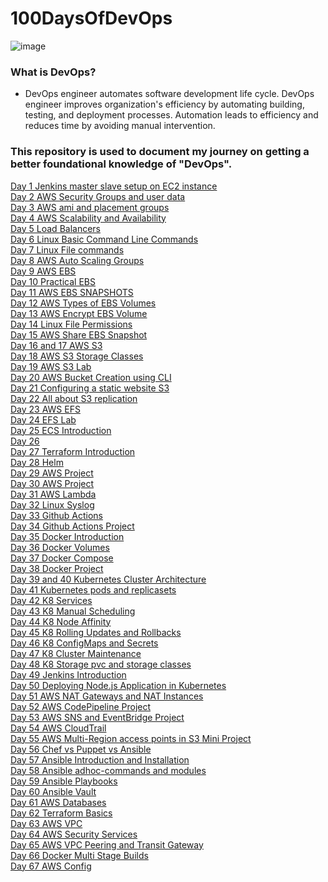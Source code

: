 # 100DaysOfDevOps
![image](https://user-images.githubusercontent.com/85761276/212458048-0a42c0e1-85c3-44f8-8213-6b74ded0ad30.png)

### What is DevOps?
- DevOps engineer automates software development life cycle. DevOps engineer improves organization's efficiency by automating building, testing, and deployment processes. Automation leads to efficiency and reduces time by avoiding manual intervention.




### This repository is used to document my journey on getting a better foundational knowledge of "DevOps".

[Day 1 Jenkins master slave setup on EC2 instance](https://github.com/zainabmirkar/100DaysOfDevOps/blob/main/AWS/Day1.md) <br/>
[Day 2 AWS Security Groups and user data](https://github.com/zainabmirkar/100DaysOfDevOps/blob/main/AWS/Day2.md) <br/>
[Day 3 AWS ami and placement groups](https://github.com/zainabmirkar/100DaysOfDevOps/blob/main/AWS/Day3.md) <br/>
[Day 4 AWS Scalability and Availability](https://github.com/zainabmirkar/100DaysOfDevOps/blob/main/AWS/Day4.md) <br/>
[Day 5 Load Balancers](https://github.com/zainabmirkar/100DaysOfDevOps/blob/main/AWS/Day%205.md) <br/>
[Day 6 Linux Basic Command Line Commands](https://github.com/zainabmirkar/100DaysOfDevOps/blob/main/Linux/Basics.md) <br/>
[Day 7 Linux File commands](https://github.com/zainabmirkar/100DaysOfDevOps/blob/main/Linux/FileCommands.md) <br/>
[Day 8 AWS Auto Scaling Groups](https://github.com/zainabmirkar/100DaysOfDevOps/blob/main/AWS/Day%208.md) <br/>
[Day 9 AWS EBS](https://github.com/zainabmirkar/100DaysOfDevOps/blob/main/AWS/Day%209.md) <br/>
[Day 10 Practical EBS](https://github.com/zainabmirkar/100DaysOfDevOps/blob/main/AWS/Day%2010.md) <br/>
[Day 11 AWS EBS SNAPSHOTS](https://github.com/zainabmirkar/100DaysOfDevOps/blob/main/AWS/Day%2011%20EBS%20Snapshots.md) <br/>
[Day 12 AWS Types of EBS Volumes](https://github.com/zainabmirkar/100DaysOfDevOps/blob/main/AWS/Day%2012%20types%20of%20EBS%20Volumes.pdf) <br/>
[Day 13 AWS Encrypt EBS Volume](https://github.com/zainabmirkar/100DaysOfDevOps/blob/main/AWS/Day%2013%20Encrypt%20EBS%20Volume.md) <br/>
[Day 14 Linux File Permissions](https://github.com/zainabmirkar/100DaysOfDevOps/edit/main/Linux/file_permissions.md) <br/>
[Day 15 AWS Share EBS Snapshot](https://github.com/zainabmirkar/100DaysOfDevOps/blob/main/AWS/Day%2015%20Share%20EBS%20Snapshot.md) <br/>
[Day 16 and 17 AWS S3](https://github.com/zainabmirkar/100DaysOfDevOps/blob/main/AWS/Storage/S3/Day%2016%20and%2017%20S3.md) <br/>
[Day 18 AWS S3 Storage Classes](https://github.com/zainabmirkar/100DaysOfDevOps/blob/main/AWS/Storage/S3/Day%2018%20S3%20Storage%20Classes.md) <br/>
[Day 19 AWS S3 Lab](https://github.com/zainabmirkar/100DaysOfDevOps/blob/main/AWS/Storage/S3/Day%2019%20S3%20Lab.md) <br/>
[Day 20 AWS Bucket Creation using CLI](https://github.com/zainabmirkar/100DaysOfDevOps/blob/main/AWS/Storage/S3/Day%2020%20Bucket%20Creation%20using%20CLI.md) <br/>
[Day 21 Configuring a static website S3](https://github.com/zainabmirkar/100DaysOfDevOps/blob/main/AWS/Storage/S3/Day%2021%20Lab%20Configuring%20a%20static%20website%20S3.md) <br/>
[Day 22 All about S3 replication](https://github.com/zainabmirkar/100DaysOfDevOps/blob/main/AWS/Storage/S3/Day%2022%20Replication.md) <br/>
[Day 23 AWS EFS](https://github.com/zainabmirkar/100DaysOfDevOps/blob/main/AWS/Storage/EFS/Day%2023%20EFS%20Introduction.md) <br/>
[Day 24 EFS Lab](https://github.com/zainabmirkar/100DaysOfDevOps/blob/main/AWS/Storage/EFS/Day%2024%20EFS%20Lab.md) <br/>
[Day 25 ECS Introduction](https://github.com/zainabmirkar/100DaysOfDevOps/blob/main/AWS/DockerContainers/ECS/ECS%20Introduction.md) <br/>
[Day 26](https://github.com/zainabmirkar/100DaysOfDevOps/blob/main/AWS/DockerContainers/ECS/Day%2026%20AWS%20ECS%20%2B%20Dynamic%20Port%20Mapping.md)<br/>
[Day 27 Terraform Introduction](https://github.com/zainabmirkar/100DaysOfDevOps/blob/main/Terraform/Day%2027%20Terraform%20Introduction.md)<br/>
[Day 28 Helm](https://github.com/zainabmirkar/100DaysOfDevOps/blob/main/Kubernetes/Helm/Day%2028%20Helm%20and%20Helm%20Charts.md)<br/>
[Day 29 AWS Project](https://github.com/zainabmirkar/100DaysOfDevOps/blob/main/Devops%20Projects/AWS/amplify-react-app.md) <br/>
[Day 30 AWS Project](https://github.com/zainabmirkar/100DaysOfDevOps/blob/main/Devops%20Projects/AWS/Build%20a%20Basic%20Web%20Application.md)<br/>
[Day 31 AWS Lambda](https://github.com/zainabmirkar/100DaysOfDevOps/blob/main/AWS/Serverless/Lambda/Lambda.md) <br/>
[Day 32 Linux Syslog](https://github.com/zainabmirkar/100DaysOfDevOps/blob/main/Linux/Day%2032%20Syslog.md)<br/>
[Day 33 Github Actions](https://github.com/zainabmirkar/100DaysOfDevOps/blob/main/CICD/GitHub%20Actions/Day%2033%20GithubActions.md)<br/>
[Day 34 Github Actions Project](https://github.com/zainabmirkar/100DaysOfDevOps/blob/main/Devops%20Projects/GitHub%20Actions/hello-world-docker-action.md)<br/>
[Day 35 Docker Introduction](https://github.com/zainabmirkar/100DaysOfDevOps/blob/main/Docker/Day%2035%20Docker%20Introduction.md)<br/>
[Day 36 Docker Volumes](https://github.com/zainabmirkar/100DaysOfDevOps/blob/main/Docker/Day%2036%20Docker%20Volumes.md)<br/>
[Day 37 Docker Compose](https://github.com/zainabmirkar/100DaysOfDevOps/blob/main/Docker/Day%2037%20Docker%20Compose.md)<br/>
[Day 38 Docker Project](https://github.com/zainabmirkar/Dockerize-Nodejs-App)<br/>
[Day 39 and 40 Kubernetes Cluster Architecture](https://github.com/zainabmirkar/100DaysOfDevOps/blob/main/Kubernetes/Core%20Concepts/Day%2039%20and%2040%20Cluster%20Architecture.md) <br/>
[Day 41 Kubernetes pods and replicasets](https://github.com/zainabmirkar/100DaysOfDevOps/blob/main/Kubernetes/Core%20Concepts/Day%2041%20pods,%20replica%20sets%20and%20much%20more.md)<br/>
[Day 42 K8 Services](https://github.com/zainabmirkar/100DaysOfDevOps/blob/main/Kubernetes/Core%20Concepts/Day%2042%20K8%20Services.md)<br/>
[Day 43 K8 Manual Scheduling](https://github.com/zainabmirkar/100DaysOfDevOps/blob/main/Kubernetes/Scheduling/Day%2043%20Manual%20Scheduling.md)<br/>
[Day 44 K8 Node Affinity](https://github.com/zainabmirkar/100DaysOfDevOps/blob/main/Kubernetes/Scheduling/Day%2044%20Node%20Affinity.md)<br/>
[Day 45 K8 Rolling Updates and Rollbacks](https://github.com/zainabmirkar/100DaysOfDevOps/blob/main/Kubernetes/Application%20Lifecycle%20Management/Day%2045%20Rolling%20Updates%20and%20Rollbacks.md) <br/>
[Day 46 K8 ConfigMaps and Secrets](https://github.com/zainabmirkar/100DaysOfDevOps/blob/main/Kubernetes/Application%20Lifecycle%20Management/Day%2046%20ConfigMaps%20and%20Secrets.md)<br/>
[Day 47 K8 Cluster Maintenance](https://github.com/zainabmirkar/100DaysOfDevOps/blob/main/Kubernetes/Cluster%20Maintenance/Cluster%20Maintenance.md) <br/>
[Day 48 K8 Storage pvc and storage classes](https://github.com/zainabmirkar/100DaysOfDevOps/blob/main/Kubernetes/Storage/Day%2048%20Storage%20pvc%20and%20sc.md)<br/>
[Day 49 Jenkins Introduction](https://github.com/zainabmirkar/100DaysOfDevOps/blob/main/CICD/GitHub%20Actions/Jenkins/Day%2049%20Jenkins%20Introduction.md)<br/>
[Day 50 Deploying Node.js Application in Kubernetes ](https://github.com/zainabmirkar/100DaysOfDevOps/blob/main/Devops%20Projects/Kubernetes/Deploying%20Node.js%20Application%20in%20Kubernetes.md) <br/>
[Day 51 AWS NAT Gateways and NAT Instances](https://github.com/zainabmirkar/100DaysOfDevOps/blob/main/AWS/VPC/Day%2051%20NAT%20Gateways%20and%20NAT%20Instances.md)<br/>
[Day 52 AWS CodePipeline Project](https://github.com/zainabmirkar/100DaysOfDevOps/blob/main/Devops%20Projects/AWS/Day%2052%20CodePipeline%20Project.md)<br/>
[Day 53 AWS SNS and EventBridge Project](https://github.com/zainabmirkar/100DaysOfDevOps/blob/main/Devops%20Projects/AWS/Day%2053%20AWS%20SNS%20and%20EventBridge%20Project.md) <br/>
[Day 54 AWS CloudTrail](https://github.com/zainabmirkar/100DaysOfDevOps/blob/main/AWS/Day%2054%20CloudTrail.md)<br/>
[Day 55 AWS Multi-Region access points in S3 Mini Project](https://github.com/zainabmirkar/100DaysOfDevOps/blob/main/Devops%20Projects/AWS/Multi-%20Region%20access%20points%20in%20S3.md)<br/>
[Day 56 Chef vs Puppet vs Ansible](https://github.com/zainabmirkar/100DaysOfDevOps/blob/main/Configuration%20Management/Chef%20vs%20Ansible%20vs%20Puppet.md)<br/>
[Day 57 Ansible Introduction and Installation](https://github.com/zainabmirkar/100DaysOfDevOps/blob/main/Configuration%20Management/Ansible/ansible.md)<br/>
[Day 58 Ansible adhoc-commands and modules](https://github.com/zainabmirkar/100DaysOfDevOps/blob/main/Configuration%20Management/Ansible/Day%2058%20Adhoc_Commands%20and%20Modules.md)<br/>
[Day 59 Ansible Playbooks](https://github.com/zainabmirkar/100DaysOfDevOps/blob/main/Configuration%20Management/Ansible/Day%2059%20Playbooks.md)<br/>
[Day 60 Ansible Vault](https://github.com/zainabmirkar/100DaysOfDevOps/blob/main/Configuration%20Management/Ansible/Ansible%20Vault.md)<br/>
[Day 61 AWS Databases](https://github.com/zainabmirkar/100DaysOfDevOps/tree/main/AWS/Databases)<br/>
[Day 62 Terraform Basics](https://github.com/zainabmirkar/100DaysOfDevOps/blob/main/Terraform/Terraform%20Basics.md)<br/>
[Day 63 AWS VPC](https://github.com/zainabmirkar/100DaysOfDevOps/blob/main/AWS/VPC/VPC%20Basics.md)<br/>
[Day 64 AWS Security Services](https://github.com/zainabmirkar/100DaysOfDevOps/blob/main/AWS/Security%20and%20Compliance/security.md)<br/>
[Day 65 AWS VPC Peering and Transit Gateway](https://github.com/zainabmirkar/100DaysOfDevOps/blob/main/AWS/VPC/VPC%20Peering%20and%20Transit%20Gateway.md)<br/>
[Day 66 Docker Multi Stage Builds](https://github.com/zainabmirkar/100DaysOfDevOps/blob/main/Docker/Multi-Stage%20Builds.md)<br/>
[Day 67 AWS Config](https://github.com/zainabmirkar/100DaysOfDevOps/blob/main/AWS/Management/aws%20config.md)<br/>
